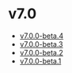 # v7.0

- [v7.0.0-beta.4](v7.0.0-4.ja.md)
- [v7.0.0-beta.3](v7.0.0-3.ja.md)
- [v7.0.0-beta.2](v7.0.0-2.ja.md)
- [v7.0.0-beta.1](v7.0.0-1.ja.md)
